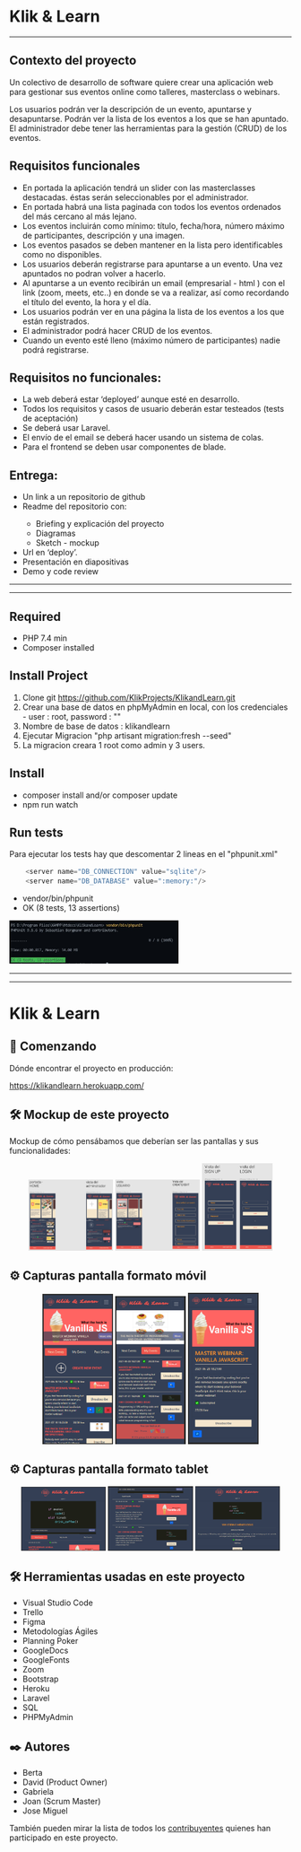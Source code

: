 Klik & Learn
============

***

## Contexto del proyecto

Un colectivo de desarrollo de software quiere crear una aplicación web para gestionar sus eventos online como talleres, masterclass o webinars.

Los usuarios podrán ver la descripción de un evento, apuntarse y desapuntarse. Podrán ver la lista de los eventos a los que se han apuntado. El administrador debe tener las herramientas para la gestión (CRUD) de los eventos.


## Requisitos funcionales


<ul>
<li>En portada la aplicación tendrá un slider con las masterclasses destacadas. éstas serán seleccionables por el administrador.</li>
<li>En portada habrá una lista paginada con todos los eventos ordenados del más cercano al más lejano.</li>
<li>Los eventos incluirán como mínimo: título, fecha/hora, número máximo de participantes, descripción y una imagen.</li>
<li>Los eventos pasados se deben mantener en la lista pero identificables como no disponibles.</li>
<li>Los usuarios deberán registrarse para apuntarse a un evento. Una vez apuntados no podran volver a hacerlo.</li>
<li>Al apuntarse a un evento recibirán un email (empresarial - html ) con el link (zoom, meets, etc..) en donde se va a realizar, así como recordando el título del evento, la hora y el día.</li>
<li>Los usuarios podrán ver en una página la lista de los eventos a los que están registrados.</li>
<li>El administrador podrá hacer CRUD de los eventos.</li>
<li>Cuando un evento esté lleno (máximo número de participantes) nadie podrá registrarse.</li>
</ul>


## Requisitos no funcionales:


<ul>
<li>La web deberá estar ‘deployed’ aunque esté en desarrollo.</li>
<li>Todos los requisitos y casos de usuario deberán estar testeados (tests de aceptación)</li>
<li>Se deberá usar Laravel.</li>
<li>El envío de el email se deberá hacer usando un sistema de colas.</li>
<li>Para el frontend se deben usar componentes de blade.</li>
</ul>

## Entrega:

<ul>
<li>Un link a un repositorio de github</li>
<li>Readme del repositorio con:</li>
    <ul>
        <li>Briefing y explicación del proyecto</li>
        <li>Diagramas</li>
        <li>Sketch - mockup</li>
    </ul>
<li>Url en ‘deploy’.</li>
<li>Presentación en diapositivas</li>
<li>Demo y code review</li>

</ul>

***
***


## Required

- PHP 7.4 min
- Composer installed


## Install Project

1. Clone git https://github.com/KlikProjects/KlikandLearn.git
2. Crear una base de datos en phpMyAdmin en local, con los credenciales - user : root, password : ""
3. Nombre de base de datos : klikandlearn
4. Ejecutar Migracion "php artisant migration:fresh --seed"
5. La migracion creara 1 root como admin y 3 users.


## Install

- composer install and/or composer update
- npm run watch

## Run tests

Para ejecutar los tests hay que descomentar 2 lineas en el "phpunit.xml"
```php
    <server name="DB_CONNECTION" value="sqlite"/>
    <server name="DB_DATABASE" value=":memory:"/>
```
        
- vendor/bin/phpunit 
- OK (8 tests, 13 assertions)
<img src="./public/img/Readme.MD/test/test.jpg?raw=true" width=60%>

***
***


# Klik & Learn

## 🚀 Comenzando

Dónde encontrar el proyecto en producción:

https://klikandlearn.herokuapp.com/


## 🛠️ Mockup de este proyecto

Mockup de cómo pensábamos que deberían ser las pantallas y sus funcionalidades:

<p align="center"> 
<img src="./public/img/Readme.MD/screenshootFigma/figma1.PNG?raw=true" width=30%>
<img src="./public/img/Readme.MD/screenshootFigma/figma2.PNG?raw=true" width=30%>
<img src="./public/img/Readme.MD/screenshootFigma/figma3.PNG?raw=true" width=25%>
</p>


## ⚙️ Capturas pantalla formato móvil 

<p align="center"> 
<img src="./public/img/Readme.MD/screenshootMobil/mobileHome.PNG?raw=true" width=25%>
<img src="./public/img/Readme.MD/screenshootMobil/mobileMyEvents.PNG?raw=true" width=25%>
<img src="./public/img/Readme.MD/screenshootMobil/mobileShow.PNG?raw=true" width=25%>
</p>


## ⚙️ Capturas pantalla formato tablet

<p align="center"> 
<img src="./public/img/Readme.MD/screenshootTablet/tabletHome.PNG?raw=true" width=30%>
<img src="./public/img/Readme.MD/screenshootTablet/tabletMyEvents.PNG?raw=true" width=30%>
<img src="./public/img/Readme.MD/screenshootTablet/tabletShow.PNG?raw=true" width=30%>
</p>


## 🛠️ Herramientas usadas en este proyecto
<ul>
  <li>Visual Studio Code</li>
  <li>Trello</li>
  <li>Figma</li>
  <li>Metodologías Ágiles</li>
  <li>Planning Poker</li>
  <li>GoogleDocs</li>
  <li>GoogleFonts</li>
  <li>Zoom</li>
  <li>Bootstrap</li>
  <li>Heroku</li>
  <li>Laravel</li>
  <li>SQL</li>
  <li>PHPMyAdmin</li>
</ul>


## ✒️ Autores 
<ul>
  <li>Berta</li>
  <li>David (Product Owner)</li>
  <li>Gabriela</li>
  <li>Joan (Scrum Master)</li>
  <li>Jose Miguel</li>
</ul>

También pueden mirar la lista de todos los [contribuyentes](https://github.com/KlikProjects/KlikandLearn/graphs/contributors) quienes han participado en este proyecto.  


